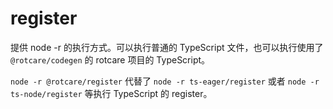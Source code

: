 # register

提供 node -r 的执行方式。可以执行普通的 TypeScript 文件，也可以执行使用了 `@rotcare/codegen` 的 rotcare 项目的 TypeScript。

`node -r @rotcare/register` 代替了 `node -r ts-eager/register` 或者 `node -r ts-node/register` 等执行 TypeScript 的 register。
